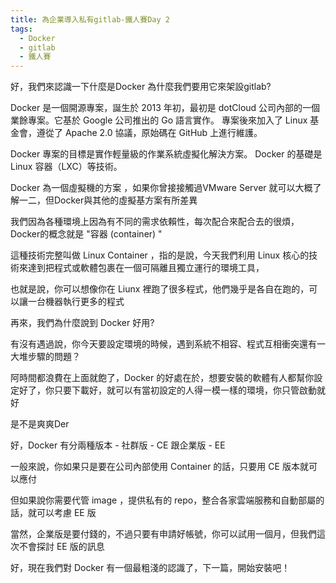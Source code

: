 ```yaml
---
title: 為企業導入私有gitlab-鐵人賽Day 2
tags:
  - Docker
  - gitlab
  - 鐵人賽
---
```


好，我們來認識一下什麼是Docker 為什麼我們要用它來架設gitlab?

Docker 是一個開源專案，誕生於 2013 年初，最初是 dotCloud 公司內部的一個業餘專案。它基於 Google 公司推出的 Go 語言實作。 專案後來加入了 Linux 基金會，遵從了 Apache 2.0 協議，原始碼在 GitHub 上進行維護。

Docker 專案的目標是實作輕量級的作業系統虛擬化解決方案。 Docker 的基礎是 Linux 容器（LXC）等技術。

Docker 為一個虛擬機的方案 ，如果你曾接接觸過VMware Server 就可以大概了解一二，但Docker與其他的虛擬基方案有所差異

我們因為各種環境上因為有不同的需求依賴性，每次配合來配合去的很煩，Docker的概念就是 "容器 (container) "

這種技術完整叫做 Linux Container ，指的是說，今天我們利用 Linux 核心的技術來達到把程式或軟體包裹在一個可隔離且獨立運行的環境工具，

也就是說，你可以想像你在 Liunx 裡跑了很多程式，他們幾乎是各自在跑的，可以讓一台機器執行更多的程式

再來，我們為什麼說到 Docker 好用?

有沒有遇過說，你今天要設定環境的時候，遇到系統不相容、程式互相衝突還有一大堆步驟的問題？

阿時間都浪費在上面就飽了，Docker 的好處在於，想要安裝的軟體有人都幫你設定好了，你只要下載好，就可以有當初設定的人得一模一樣的環境，你只管啟動就好

是不是爽爽Der

好，Docker 有分兩種版本 - 社群版 - CE 跟企業版 - EE

一般來說，你如果只是要在公司內部使用 Container 的話，只要用 CE 版本就可以應付

但如果說你需要代管 image ，提供私有的 repo，整合各家雲端服務和自動部屬的話，就可以考慮 EE 版

當然，企業版是要付錢的，不過只要有申請好帳號，你可以試用一個月，但我們這次不會探討 EE 版的訊息

好，現在我們對 Docker 有一個最粗淺的認識了，下一篇，開始安裝吧！